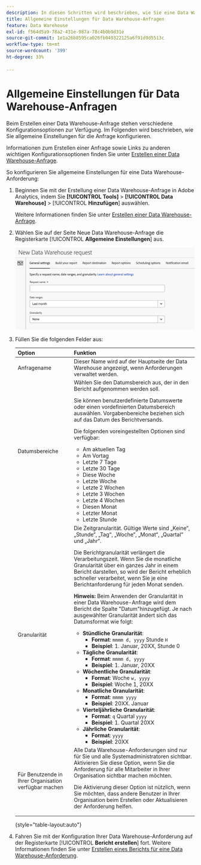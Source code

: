 ```yaml
---
description: In diesen Schritten wird beschrieben, wie Sie eine Data Warehouse-Anfrage erstellen.
title: Allgemeine Einstellungen für Data Warehouse-Anfragen
feature: Data Warehouse
exl-id: f564d5a9-78a2-431e-987a-78c4b0b9d31e
source-git-commit: 1e1a26b8595ca026fb049322125a6f91d9d5513c
workflow-type: tm+mt
source-wordcount: '399'
ht-degree: 33%

---
```


# Allgemeine Einstellungen für Data Warehouse-Anfragen

Beim Erstellen einer Data Warehouse-Anfrage stehen verschiedene Konfigurationsoptionen zur Verfügung. Im Folgenden wird beschrieben, wie Sie allgemeine Einstellungen für die Anfrage konfigurieren.

Informationen zum Erstellen einer Anfrage sowie Links zu anderen wichtigen Konfigurationsoptionen finden Sie unter [Erstellen einer Data Warehouse-Anfrage](/help/export/data-warehouse/create-request/t-dw-create-request.md).

So konfigurieren Sie allgemeine Einstellungen für eine Data Warehouse-Anforderung:

1. Beginnen Sie mit der Erstellung einer Data Warehouse-Anfrage in Adobe Analytics, indem Sie **[!UICONTROL Tools]** > **[!UICONTROL Data Warehouse]** > [!UICONTROL **Hinzufügen**] auswählen.

   Weitere Informationen finden Sie unter [Erstellen einer Data Warehouse-Anfrage](/help/export/data-warehouse/create-request/t-dw-create-request.md).

1. Wählen Sie auf der Seite Neue Data Warehouse-Anfrage die Registerkarte [!UICONTROL **Allgemeine Einstellungen**] aus.

   ![Registerkarte „Berichtsziel“](assets/dw-general-settings.png)

1. Füllen Sie die folgenden Felder aus:

   | Option | Funktion |
   |---------|----------|
   | Anfragename | Dieser Name wird auf der Hauptseite der Data Warehouse angezeigt, wenn Anforderungen verwaltet werden. |
   | Datumsbereiche | Wählen Sie den Datumsbereich aus, der in den Bericht aufgenommen werden soll. <p>Sie können benutzerdefinierte Datumswerte oder einen vordefinierten Datumsbereich auswählen. Vorgabenbereiche beziehen sich auf das Datum des Berichtversands.</p><p>Die folgenden voreingestellten Optionen sind verfügbar:</p><ul><li>Am aktuellen Tag</li><li>Am Vortag</li><li>Letzte 7 Tage</li><li>Letzte 30 Tage</li><li>Diese Woche</li><li>Letzte Woche</li><li>Letzte 2 Wochen</li><li>Letzte 3 Wochen</li><li>Letzte 4 Wochen</li><li>Diesen Monat</li><li>Letzter Monat</li><li>Letzte Stunde</li></ul> |
   | Granularität | Die Zeitgranularität. Gültige Werte sind „Keine“, „Stunde“, „Tag“, „Woche“, „Monat“, „Quartal“ und „Jahr“.<p>Die Berichtgranularität verlängert die Verarbeitungszeit. Wenn Sie die monatliche Granularität über ein ganzes Jahr in einem Bericht darstellen, so wird der Bericht erheblich schneller verarbeitet, wenn Sie je eine Berichtanforderung für jeden Monat senden.</p><p>**Hinweis:** Beim Anwenden der Granularität in einer Data Warehouse-Anfrage wird dem Bericht die Spalte &quot;Datum&quot;hinzugefügt. Je nach ausgewählter Granularität ändert sich das Datumsformat wie folgt:</p><ul><li>**Stündliche Granularität**:<ul> <li>**Format**: `mmmm d, yyyy` Stunde `H`</li><li>**Beispiel**: 1. Januar, 20XX, Stunde 0 </li></ul><li>**Tägliche Granularität**:<ul> <li>**Format**: `mmmm d, yyyy`</li><li>**Beispiel**: 1. Januar, 20XX</li></ul><li>**Wöchentliche Granularität**:<ul> <li>**Format**: Woche `w, yyyy`</li><li>**Beispiel**: Woche 1, 20XX </li></ul><li>**Monatliche Granularität**:<ul> <li>**Format**: `mmmm yyyy`</li><li>**Beispiel**: 20XX. Januar </li></ul><li>**Vierteljährliche Granularität**:<ul> <li>**Format**: `q` Quartal `yyyy`</li><li>**Beispiel**: 1. Quartal 20XX </li></ul><li>**Jährliche Granularität**:<ul> <li>**Format**: `yyyy`</li><li>**Beispiel**: 20XX</li></ul> |
   | Für Benutzende in Ihrer Organisation verfügbar machen | Alle Data Warehouse-Anforderungen sind nur für Sie und alle Systemadministratoren sichtbar. Aktivieren Sie diese Option, wenn Sie die Anforderung für alle Mitarbeiter in Ihrer Organisation sichtbar machen möchten. <p>Die Aktivierung dieser Option ist nützlich, wenn Sie möchten, dass andere Benutzer in Ihrer Organisation beim Erstellen oder Aktualisieren der Anforderung helfen.</p> |

   {style="table-layout:auto"}

1. Fahren Sie mit der Konfiguration Ihrer Data Warehouse-Anforderung auf der Registerkarte [!UICONTROL **Bericht erstellen**] fort. Weitere Informationen finden Sie unter [Erstellen eines Berichts für eine Data Warehouse-Anforderung](/help/export/data-warehouse/create-request/dw-request-build-report.md).
